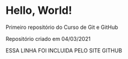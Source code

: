 # Hello, World!
 Primeiro repositório do Curso de Git e GitHub

Repositório criado em 04/03/2021

ESSA LINHA FOI INCLUIDA PELO SITE GITHUB
